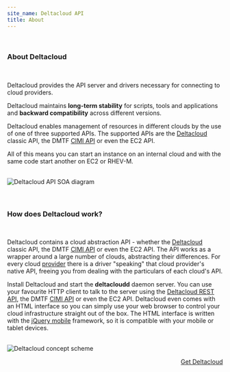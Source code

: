```yaml
---
site_name: Deltacloud API
title: About
---
```

<div class="row">

<div class="span4">

<br/>

<h3>About Deltacloud</h3>
<br/>
<p>Deltacloud provides the API server and drivers necessary for connecting to cloud providers.</p>

<p>Deltacloud maintains <strong>long-term stability</strong> for scripts, tools and applications and <strong>backward compatibility</strong> across different versions.</p>

<p>Deltacloud enables management of resources in different clouds by the use of one of three supported APIs. The supported  APIs are the <a href="/rest-api.html">Deltacloud</a> classic API, the DMTF <a href="/cimi-rest.html">CIMI API</a> or even the EC2 API.</p>

<p>All of this means you can start an instance on an internal cloud and with the same code start another on EC2 or RHEV-M.</p>
</div>

<br/>

<div class="span8">
  <img src="/assets/img/diagram-soa.png" alt="Deltacloud API SOA diagram" align="center"/>
</div>

<div class="span12">

<br/>
<br/>
<h3>How does Deltacloud work?</h3>
<br/>
<p>Deltacloud contains a cloud abstraction API - whether the <a href="/rest-api.html">Deltacloud</a> classic API, the DMTF <a href="/cimi-rest.html">CIMI API</a> or even the EC2 API. The API works as a wrapper around a large number of clouds, abstracting their differences. For every cloud <a href="/drivers.html#drivers" rel="tooltip" title="currently supported providers">provider</a> there is a driver "speaking" that cloud provider's native API, freeing you from dealing with the particulars of each cloud's API.</p>

<p>Install Deltacloud and start the <strong>deltacloudd</strong> daemon server. You can use your favourite HTTP client to talk to the server using the <a href="/rest-api.html">Deltacloud REST API</a>, the DMTF <a href="/cimi-rest.html">CIMI API</a> or even the EC2 API. Deltacloud even comes with an HTML interface so you can simply use your web browser to control your cloud infrastructure straight out of the box. The HTML interface is written with the <a href="http://jquerymobile.com/">jQuery mobile</a> framework, so it is compatible with your mobile or tablet devices.</p>
<br/>

<img src="/assets/img/deltacloud_concept.gif" alt="Deltacloud concept scheme"/>

<br/>

<a class="btn btn-inverse btn-large" style="float: right" href="/install-deltacloud.html">Get Deltacloud</a>

</div>
</div>
